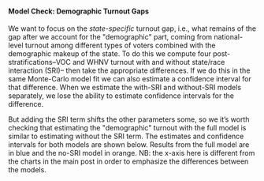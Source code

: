 #### Model Check: Demographic Turnout Gaps

We want to focus on the *state-specific* turnout gap, i.e.,
what remains of the gap after we account for the "demographic" part, coming from
national-level turnout among different types of voters
combined with the demographic makeup of the state.
To do this we compute four post-stratifications–VOC and WHNV
turnout with and without state/race interaction (SRI)–
then take the appropriate differences.  If we do this in the same Monte-Carlo
model fit we can also
estimate a confidence interval for that difference.
When we estimate the with-SRI and without-SRI
models separately, we lose the ability
to estimate confidence intervals for the difference.

But adding the SRI term shifts the other parameters some,
so we it’s worth checking that estimating the "demographic" turnout
with the full model is similar
to estimating without the SRI term. The estimates and confidence intervals for
both models are shown below.
Results from the full model are in blue and the no-SRI model in orange.
NB: the x-axis here is different from the charts in the main post in order
to emphasize the differences between the models.
